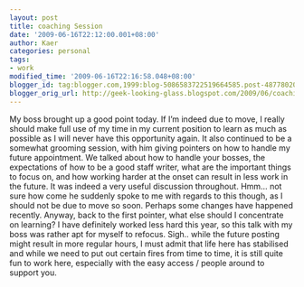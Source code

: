 ```yaml
---
layout: post
title: coaching Session
date: '2009-06-16T22:12:00.001+08:00'
author: Kaer
categories: personal
tags:
- work
modified_time: '2009-06-16T22:16:58.048+08:00'
blogger_id: tag:blogger.com,1999:blog-5086583722519664585.post-4877802023086658989
blogger_orig_url: http://geek-looking-glass.blogspot.com/2009/06/coaching-session.html
---
```


My boss brought up a good point today. If I’m indeed due to move, I really 
should make full use of my time in my current position to learn as much as 
possible as I will never have this opportunity again. It also continued to be 
a somewhat grooming session, with him giving pointers on how to handle my 
future appointment. We talked about how to handle your bosses, the 
expectations of how to be a good staff writer, what are the important things 
to focus on, and how working harder at the onset can result in less work in 
the future. It was indeed a very useful discussion throughout. Hmm… not 
sure how come he suddenly spoke to me with regards to this though, as I should 
not be due to move so soon. Perhaps some changes have happened recently. 
Anyway, back to the first pointer, what else should I concentrate on learning? 
I have definitely worked less hard this year, so this talk with my boss was 
rather apt for myself to refocus. Sigh.. while the future posting might result 
in more regular hours, I must admit that life here has stabilised and while we 
need to put out certain fires from time to time, it is still quite fun to work 
here, especially with the easy access / people around to support you.  